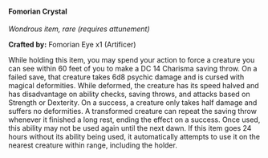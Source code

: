 #### Fomorian Crystal
_Wondrous item, rare (requires attunement)_

**Crafted by:** Fomorian Eye x1 (Artificer)

While holding this item, you may spend your action to force a creature you can see within 60 feet of you to make a DC 14 Charisma saving throw. On a failed save, that creature takes 6d8 psychic damage and is cursed with magical deformities. While deformed, the creature has its speed halved and has disadvantage on ability checks, saving throws, and attacks based on Strength or Dexterity. On a success, a creature only takes half damage and suffers no deformities. A transformed creature can repeat the saving throw whenever it finished a long rest, ending the effect on a success. Once used, this ability may not be used again until the next dawn. If this item goes 24 hours without its ability being used, it automatically attempts to use it on the nearest creature within range, including the holder.